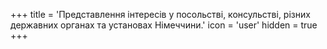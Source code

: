 +++
title = 'Представлення інтересів у посольстві, консульстві, різних державних органах та установах Німеччини.'
icon = 'user'
hidden = true
+++